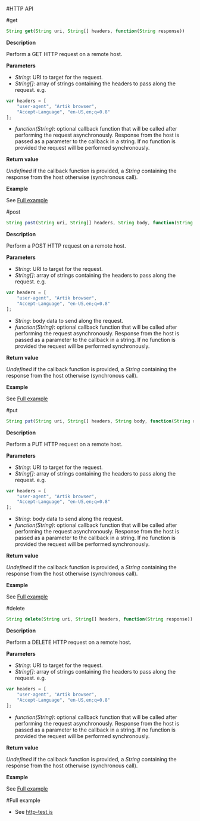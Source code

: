 #HTTP API

#get

```javascript
String get(String uri, String[] headers, function(String response))
```

**Description**

Perform a GET HTTP request on a remote host.

**Parameters**

 - *String*: URI to target for the request.
 - *String[]*: array of strings containing the headers to pass along the request. e.g.

```javascript
var headers = [
	"user-agent", "Artik browser",
	"Accept-Language", "en-US,en;q=0.8"
];
```

 - *function(String)*: optional callback function that will be called after
performing the request asynchronously. Response from the host is passed as a
parameter to the callback in a string. If no function is provided
the request will be performed synchronously.

**Return value**

*Undefined* if the callback function is provided, a *String* 
containing the response from the host otherwise (synchronous call).

**Example**

See [Full example](#full-example)

#post

```javascript
String post(String uri, String[] headers, String body, function(String response))
```

**Description**

Perform a POST HTTP request on a remote host.

**Parameters**

 - *String*: URI to target for the request.
 - *String[]*: array of strings containing the headers to pass along the request. e.g.

```javascript
var headers = [
	"user-agent", "Artik browser",
	"Accept-Language", "en-US,en;q=0.8"
];
```
 - *String*: body data to send along the request.
 - *function(String)*: optional callback function that will be called after
performing the request asynchronously. Response from the host is passed as a
parameter to the callback in a string. If no function is provided
the request will be performed synchronously.

**Return value**

*Undefined* if the callback function is provided, a *String* 
containing the response from the host otherwise (synchronous call).

**Example**

See [Full example](#full-example)

#put

```javascript
String put(String uri, String[] headers, String body, function(String response))
```

**Description**

Perform a PUT HTTP request on a remote host.

**Parameters**

 - *String*: URI to target for the request.
 - *String[]*: array of strings containing the headers to pass along the request. e.g.

```javascript
var headers = [
	"user-agent", "Artik browser",
	"Accept-Language", "en-US,en;q=0.8"
];
```
 - *String*: body data to send along the request.
 - *function(String)*: optional callback function that will be called after
performing the request asynchronously. Response from the host is passed as a
parameter to the callback in a string. If no function is provided
the request will be performed synchronously.

**Return value**

*Undefined* if the callback function is provided, a *String* 
containing the response from the host otherwise (synchronous call).

**Example**

See [Full example](#full-example)

#delete

```javascript
String delete(String uri, String[] headers, function(String response))
```

**Description**

Perform a DELETE HTTP request on a remote host.

**Parameters**

 - *String*: URI to target for the request.
 - *String[]*: array of strings containing the headers to pass along the request. e.g.

```javascript
var headers = [
	"user-agent", "Artik browser",
	"Accept-Language", "en-US,en;q=0.8"
];
```

 - *function(String)*: optional callback function that will be called after
performing the request asynchronously. Response from the host is passed as a
parameter to the callback in a string. If no function is provided
the request will be performed synchronously.

**Return value**

*Undefined* if the callback function is provided, a *String* 
containing the response from the host otherwise (synchronous call).

**Example**

See [Full example](#full-example)

#Full example

   * See [http-test.js](/test/http-test.js)
